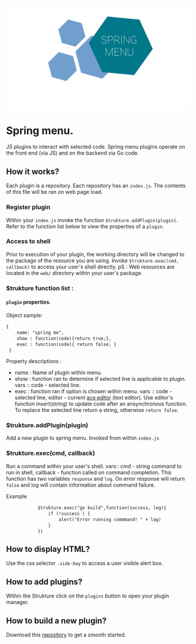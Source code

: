 ![](smnu.png)
# Spring menu.

JS plugins to interact with selected code. Spring menu plugins operate on the front end (via JS) and on the backend via Go code.

## How it works?
Each plugin is a repository. Each repository has an `index.js`. The contents of this file will be ran on web page load.

### Register plugin
Within your `index.js` invoke the function `$trukture.addPlugin(plugin)`. Refer to the function list below to view the properties  of a `plugin`.

### Access to shell
Prior to execution of your plugin, the working directory will be changed to the package of the resource you are using. Invoke `$trukture.exec(cmd, callback)` to access your user's shell directly.
pS : Web resources are located in the `web/` directory within your user's package.

### $trukture function list :

#### `plugin` properties.
Object sample:

	{
     	name: "spring me",
     	show : function(code){return true;},
     	exec : function(code){ return false; }
     }

Property descriptions :

- name : Name of plugin within  menu.
- show : function ran to determine if selected line is applicable to plugin. vars :: code  - selected line.
- exec : function ran if option is chosen within menu. vars :: code - selected line, editor - current [ace editor](https://github.com/ajaxorg/ace/wiki/Embedding-API) (text editor). Use editor's function insert(string) to update code after an ansynchronous function. To replace the selected line return a string, otherwise `return false`. 

### $trukture.addPlugin(plugin)
Add a new plugin to spring menu. Invoked from within `index.js`

### $trukture.exec(cmd, callback)
Run a command within your user's shell. vars:: cmd - string command to run in shell, callback - function called on command completion. This function has two variables `response` and `log`.  On error response will return `false` and log will contain information about command failure.

Example

	
     		 	$trukture.exec("go build",function(success, log){
     		 		if (!success ) {
     		 			alert("Error running commmand! " + log)
     		 		}
     		 	})

## How to display HTML?
Use the css selector `.side-bay` to access a user visible alert box.

## How to add plugins?
Within the Strukture click on the `plugins` button to open your plugin manager.

## How to build a new plugin?

Download this [repository](https://github.com/thestrukture/GoGet) to get a smooth started.
